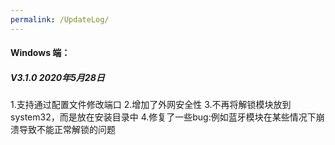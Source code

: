 ```yaml
---
permalink: /UpdateLog/
---
```




#### Windows 端：

##### V3.1.0 2020年5月28日

1.支持通过配置文件修改端口
2.增加了外网安全性
3.不再将解锁模块放到system32，而是放在安装目录中
4.修复了一些bug:例如蓝牙模块在某些情况下崩溃导致不能正常解锁的问题